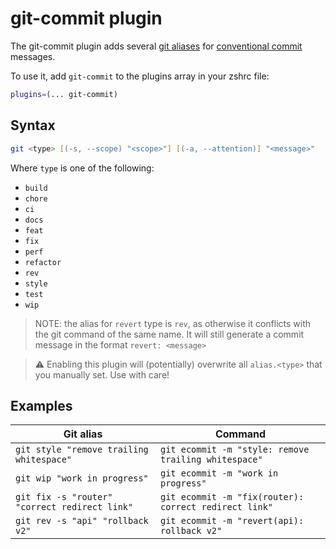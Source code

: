 # git-commit plugin

The git-commit plugin adds several
[git aliases](https://www.git-scm.com/docs/git-config#Documentation/git-config.txt-alias)
for
[conventional commit](https://www.conventionalcommits.org/en/v1.0.0/#summary)
messages.

To use it, add `git-commit` to the plugins array in your zshrc file:

```zsh
plugins=(... git-commit)
```

## Syntax

```zsh
git <type> [(-s, --scope) "<scope>"] [(-a, --attention)] "<message>"
```

Where `type` is one of the following:

-   `build`
-   `chore`
-   `ci`
-   `docs`
-   `feat`
-   `fix`
-   `perf`
-   `refactor`
-   `rev`
-   `style`
-   `test`
-   `wip`

> NOTE: the alias for `revert` type is `rev`, as otherwise it conflicts with the
> git command of the same name. It will still generate a commit message in the
> format `revert: <message>`

> ⚠️ Enabling this plugin will (potentially) overwrite all `alias.<type>` that
> you manually set. Use with care!

## Examples

| Git alias                                     | Command                                               |
| --------------------------------------------- | ----------------------------------------------------- |
| `git style "remove trailing whitespace"`      | `git ecommit -m "style: remove trailing whitespace"`  |
| `git wip "work in progress"`                  | `git ecommit -m "work in progress"`                   |
| `git fix -s "router" "correct redirect link"` | `git ecommit -m "fix(router): correct redirect link"` |
| `git rev -s "api" "rollback v2"`              | `git ecommit -m "revert(api): rollback v2"`           |
